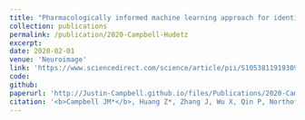 ```yaml
---
title: "Pharmacologically informed machine learning approach for identifying pathological states of unconsciousness via resting-state fMRI"
collection: publications
permalink: /publication/2020-Campbell-Hudetz
excerpt:
date: 2020-02-01
venue: 'Neuroimage'
link: 'https://www.sciencedirect.com/science/article/pii/S1053811919309073?via%3Dihub'
code:
github:
paperurl: 'http://Justin-Campbell.github.io/files/Publications/2020-Campbell-Hudetz.pdf'
citation: '<b>Campbell JM*</b>, Huang Z*, Zhang J, Wu X, Qin P, Northoff G, Mashour GA, Hudetz AG. <i>Neuroimage.</i> 2020;206:116316.'
---
```

